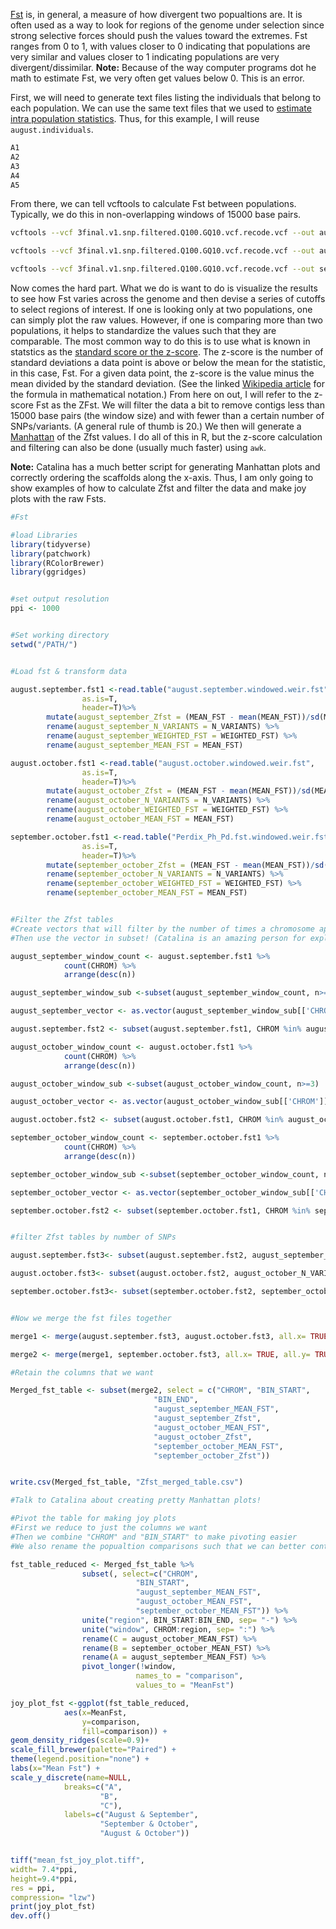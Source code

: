 [Fst](https://en.wikipedia.org/wiki/Fixation_index) is, in general, a measure of how divergent two popualtions are. It is often used as a way to look for regions of the genome under selection since strong selective forces should push the values toward the extremes. Fst ranges from 0 to 1, with values closer to 0 indicating that populations are very similar and values closer to 1 indicating populations are very divergent/dissimilar. **Note:** Because of the way computer programs dot he math to estimate Fst, we very often get values below 0. This is an error.

First, we will need to generate text files listing the individuals that belong to each population. We can use the same text files that we used to [estimate intra population statistics](https://github.com/wjdavis90/Omics_lab_server/blob/main/tutorials/intra_population_stats.md). Thus, for this example, I will reuse `august.individuals`.
```bash
A1
A2
A3
A4
A5
```

From there, we can tell vcftools to calculate Fst between populations. Typically, we do this in non-overlapping windows of 15000 base pairs.
```bash
vcftools --vcf 3final.v1.snp.filtered.Q100.GQ10.vcf.recode.vcf --out august.september --weir-fst-pop august --weir-fst-pop september --fst-window-size 15000 --fst-window-step 15000

vcftools --vcf 3final.v1.snp.filtered.Q100.GQ10.vcf.recode.vcf --out august.october --weir-fst-pop august --weir-fst-pop october --fst-window-size 15000 --fst-window-step 15000

vcftools --vcf 3final.v1.snp.filtered.Q100.GQ10.vcf.recode.vcf --out september.october --weir-fst-pop october --weir-fst-pop september --fst-window-size 15000 --fst-window-step 15000
```

Now comes the hard part. What we do is want to do is visualize the results to see how Fst varies across the genome and then devise a series of cutoffs to select regions of interest. If one is looking only at two populations, one can simply plot the raw values. However, if one is comparing more than two populations, it helps to standardize the values such that they are comparable. The most common way to do this is to use what is known in statstics as the [standard score or the z-score](https://en.wikipedia.org/wiki/Standard_score). The z-score is the number of standard deviations a data point is above or below the mean for the statistic, in this case, Fst. For a given data point, the z-score is the value minus the mean divided by the standard deviation. (See the linked [Wikipedia article](https://en.wikipedia.org/wiki/Standard_score#Calculation) for the formula in mathematical notation.) From here on out, I will refer to the z-score Fst as the ZFst. We will filter the data a bit to remove contigs less than 15000 base pairs (the window size) and with fewer than a certain number of SNPs/variants. (A general rule of thumb is 20.) We then will generate a [Manhattan](https://en.wikipedia.org/wiki/Manhattan_plot) of the Zfst values. I do all of this in R, but the z-score calculation and filtering can also be done (usually much faster) using `awk`.

**Note:** Catalina has a much better script for generating Manhattan plots and correctly ordering the scaffolds along the x-axis. Thus, I am only going to show examples of how to calculate Zfst and filter the data and make joy plots with the raw Fsts.

```R
#Fst

#load Libraries
library(tidyverse)
library(patchwork)
library(RColorBrewer)
library(ggridges)


#set output resolution
ppi <- 1000


#Set working directory
setwd("/PATH/")


#Load fst & transform data

august.september.fst1 <-read.table("august.september.windowed.weir.fst",
				as.is=T,
				header=T)%>%
		mutate(august_september_Zfst = (MEAN_FST - mean(MEAN_FST))/sd(MEAN_FST)) %>%
		rename(august_september_N_VARIANTS = N_VARIANTS) %>%
		rename(august_september_WEIGHTED_FST = WEIGHTED_FST) %>%
		rename(august_september_MEAN_FST = MEAN_FST)

august.october.fst1 <-read.table("august.october.windowed.weir.fst",
				as.is=T,
				header=T)%>%
		mutate(august_october_Zfst = (MEAN_FST - mean(MEAN_FST))/sd(MEAN_FST)) %>%
		rename(august_october_N_VARIANTS = N_VARIANTS) %>%
		rename(august_october_WEIGHTED_FST = WEIGHTED_FST) %>%
		rename(august_october_MEAN_FST = MEAN_FST)

september.october.fst1 <-read.table("Perdix_Ph_Pd.fst.windowed.weir.fst",
				as.is=T,
				header=T)%>%
		mutate(september_october_Zfst = (MEAN_FST - mean(MEAN_FST))/sd(MEAN_FST)) %>%
		rename(september_october_N_VARIANTS = N_VARIANTS) %>%
		rename(september_october_WEIGHTED_FST = WEIGHTED_FST) %>%
		rename(september_october_MEAN_FST = MEAN_FST)


#Filter the Zfst tables
#Create vectors that will filter by the number of times a chromosome appears as a proxy for size
#Then use the vector in subset! (Catalina is an amazing person for explaining how to do this to me!)

august_september_window_count <- august.september.fst1 %>%
			count(CHROM) %>%
			arrange(desc(n))

august_september_window_sub <-subset(august_september_window_count, n>=3)

august_september_vector <- as.vector(august_september_window_sub[['CHROM']])

august.september.fst2 <- subset(august.september.fst1, CHROM %in% august_september_vector)

august_october_window_count <- august.october.fst1 %>%
			count(CHROM) %>%
			arrange(desc(n))

august_october_window_sub <-subset(august_october_window_count, n>=3)

august_october_vector <- as.vector(august_october_window_sub[['CHROM']])

august.october.fst2 <- subset(august.october.fst1, CHROM %in% august_october_vector)

september_october_window_count <- september.october.fst1 %>%
			count(CHROM) %>%
			arrange(desc(n))

september_october_window_sub <-subset(september_october_window_count, n>=3)

september_october_vector <- as.vector(september_october_window_sub[['CHROM']])

september.october.fst2 <- subset(september.october.fst1, CHROM %in% september_october_vector)


#filter Zfst tables by number of SNPs

august.september.fst3<- subset(august.september.fst2, august_september_N_VARIANTS >= 20)

august.october.fst3<- subset(august.october.fst2, august_october_N_VARIANTS >= 20)

september.october.fst3<- subset(september.october.fst2, september_october_N_VARIANTS >= 20)


#Now we merge the fst files together

merge1 <- merge(august.september.fst3, august.october.fst3, all.x= TRUE, all.y= TRUE)

merge2 <- merge(merge1, september.october.fst3, all.x= TRUE, all.y= TRUE)

#Retain the columns that we want

Merged_fst_table <- subset(merge2, select = c("CHROM", "BIN_START",
								"BIN_END",
								"august_september_MEAN_FST",
								"august_september_Zfst",
								"august_october_MEAN_FST",
								"august_october_Zfst",
								"september_october_MEAN_FST",
								"september_october_Zfst"))


write.csv(Merged_fst_table, "Zfst_merged_table.csv")

#Talk to Catalina about creating pretty Manhattan plots!

#Pivot the table for making joy plots 
#First we reduce to just the columns we want
#Then we combine "CHROM" and "BIN_START" to make pivoting easier
#We also rename the popualtion comparisons such that we can better control the order that they appear in the joyplot

fst_table_reduced <- Merged_fst_table %>%
				subset(, select=c("CHROM",
							"BIN_START",
							"august_september_MEAN_FST",
							"august_october_MEAN_FST",
							"september_october_MEAN_FST")) %>%
				unite("region", BIN_START:BIN_END, sep= "-") %>%
				unite("window", CHROM:region, sep= ":") %>%
				rename(C = august_october_MEAN_FST) %>%
				rename(B = september_october_MEAN_FST) %>%
				rename(A = august_september_MEAN_FST) %>%
				pivot_longer(!window,
							names_to = "comparison",
							values_to = "MeanFst")

joy_plot_fst <-ggplot(fst_table_reduced,
			aes(x=MeanFst,
				y=comparison,
				fill=comparison)) +
geom_density_ridges(scale=0.9)+
scale_fill_brewer(palette="Paired") +
theme(legend.position="none") +
labs(x="Mean Fst") +
scale_y_discrete(name=NULL,
			breaks=c("A",
					"B",
					"C"),
			labels=c("August & September",
					"September & October",
					"August & October"))


tiff("mean_fst_joy_plot.tiff",
width= 7.4*ppi,
height=9.4*ppi,
res = ppi,
compression= "lzw")
print(joy_plot_fst)
dev.off()
```
